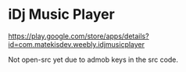 # iDj Music Player

https://play.google.com/store/apps/details?id=com.matekisdev.weebly.idjmusicplayer  
  
    
Not open-src yet due to admob keys in the src code.    
